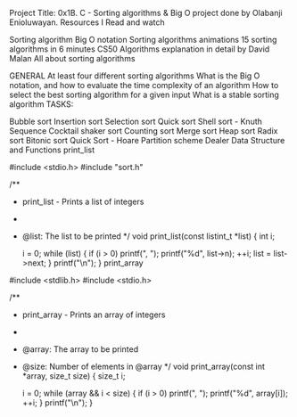 Project Title: 0x1B. C - Sorting algorithms & Big O
project done by Olabanji Enioluwayan.
Resources
I Read and watch

Sorting algorithm
Big O notation
Sorting algorithms animations
15 sorting algorithms in 6 minutes
CS50 Algorithms explanation in detail by David Malan
All about sorting algorithms

GENERAL
At least four different sorting algorithms
What is the Big O notation, and how to evaluate the time complexity of an algorithm
How to select the best sorting algorithm for a given input
What is a stable sorting algorithm
TASKS:

Bubble sort
Insertion sort
Selection sort
Quick sort
Shell sort - Knuth Sequence
Cocktail shaker sort
Counting sort
Merge sort
Heap sort
Radix sort
Bitonic sort
Quick Sort - Hoare Partition scheme
Dealer
Data Structure and Functions
print_list

#include <stdio.h>
#include "sort.h"

/**
 * print_list - Prints a list of integers
 *
 * @list: The list to be printed
 */
void print_list(const listint_t *list)
{
    int i;

    i = 0;
    while (list)
    {
        if (i > 0)
            printf(", ");
        printf("%d", list->n);
        ++i;
        list = list->next;
    }
    printf("\n");
}
print_array

#include <stdlib.h>
#include <stdio.h>

/**
 * print_array - Prints an array of integers
 *
 * @array: The array to be printed
 * @size: Number of elements in @array
 */
void print_array(const int *array, size_t size)
{
    size_t i;

    i = 0;
    while (array && i < size)
    {
        if (i > 0)
            printf(", ");
        printf("%d", array[i]);
        ++i;
    }
    printf("\n");
}
